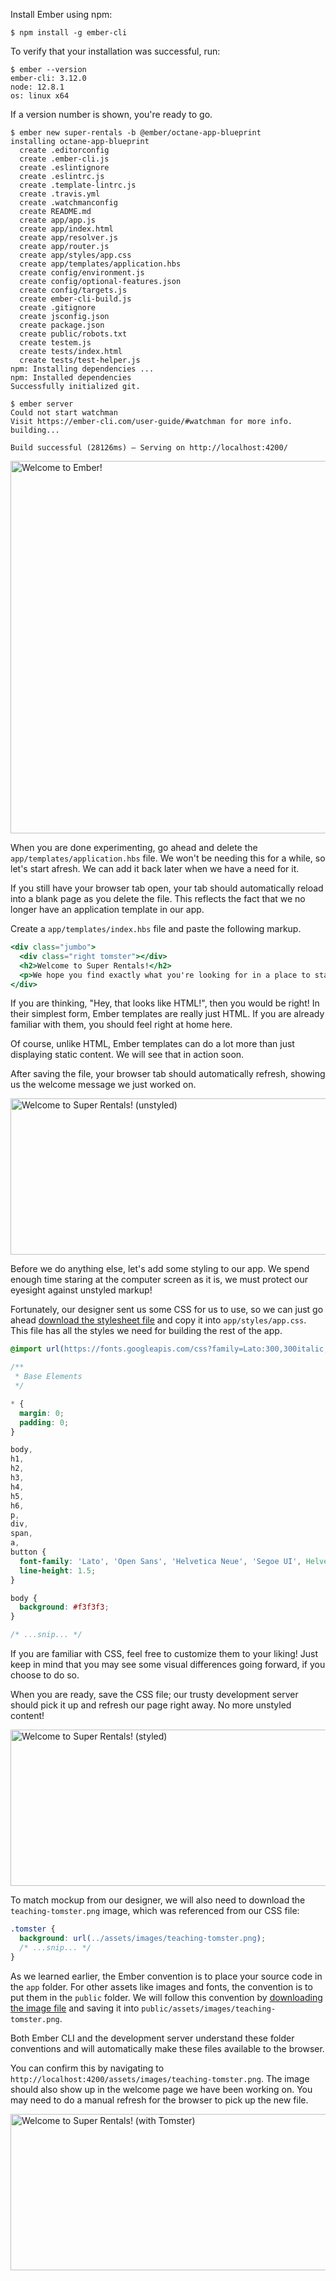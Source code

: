 <!-- Heads up! This is a generated file, do not edit directly. You can find the source at https://github.com/ember-learn/super-rentals-tutorial/blob/master/src/chapters/01-orientation.md -->

<!-- TODO: fill this in -->

Install Ember using npm:

```shell
$ npm install -g ember-cli
```

To verify that your installation was successful, run:

```shell
$ ember --version
ember-cli: 3.12.0
node: 12.8.1
os: linux x64
```

If a version number is shown, you're ready to go.

<!-- TODO: fill this in -->

```shell
$ ember new super-rentals -b @ember/octane-app-blueprint
installing octane-app-blueprint
  create .editorconfig
  create .ember-cli.js
  create .eslintignore
  create .eslintrc.js
  create .template-lintrc.js
  create .travis.yml
  create .watchmanconfig
  create README.md
  create app/app.js
  create app/index.html
  create app/resolver.js
  create app/router.js
  create app/styles/app.css
  create app/templates/application.hbs
  create config/environment.js
  create config/optional-features.json
  create config/targets.js
  create ember-cli-build.js
  create .gitignore
  create jsconfig.json
  create package.json
  create public/robots.txt
  create testem.js
  create tests/index.html
  create tests/test-helper.js
npm: Installing dependencies ...
npm: Installed dependencies
Successfully initialized git.
```

```shell
$ ember server
Could not start watchman
Visit https://ember-cli.com/user-guide/#watchman for more info.
building... 

Build successful (28126ms) – Serving on http://localhost:4200/
```

<img src="/screenshots/01-orientation/welcome@2x.png" alt="Welcome to Ember!" width="1024" height="596">

<!-- TODO: explain ember server, etc. -->

When you are done experimenting, go ahead and delete the `app/templates/application.hbs` file. We won't be needing this for a while, so let's start afresh. We can add it back later when we have a need for it.

If you still have your browser tab open, your tab should automatically reload into a blank page as you delete the file. This reflects the fact that we no longer have an application template in our app.

Create a `app/templates/index.hbs` file and paste the following markup.

```handlebars { data-filename="app/templates/index.hbs" }
<div class="jumbo">
  <div class="right tomster"></div>
  <h2>Welcome to Super Rentals!</h2>
  <p>We hope you find exactly what you're looking for in a place to stay.</p>
</div>
```

If you are thinking, "Hey, that looks like HTML!", then you would be right! In their simplest form, Ember templates are really just HTML. If you are already familiar with them, you should feel right at home here.

Of course, unlike HTML, Ember templates can do a lot more than just displaying static content. We will see that in action soon.

After saving the file, your browser tab should automatically refresh, showing us the welcome message we just worked on.

<img src="/screenshots/01-orientation/unstyled@2x.png" alt="Welcome to Super Rentals! (unstyled)" width="1024" height="250">

Before we do anything else, let's add some styling to our app. We spend enough time staring at the computer screen as it is, we must protect our eyesight against unstyled markup!

Fortunately, our designer sent us some CSS for us to use, so we can just go ahead <a href="/downloads/style.css" download="app.css">download the stylesheet file</a> and copy it into `app/styles/app.css`. This file has all the styles we need for building the rest of the app.

```css { data-filename="app/styles/app.css" }
@import url(https://fonts.googleapis.com/css?family=Lato:300,300italic,400,700,700italic);

/**
 * Base Elements
 */

* {
  margin: 0;
  padding: 0;
}

body,
h1,
h2,
h3,
h4,
h5,
h6,
p,
div,
span,
a,
button {
  font-family: 'Lato', 'Open Sans', 'Helvetica Neue', 'Segoe UI', Helvetica, Arial, sans-serif;
  line-height: 1.5;
}

body {
  background: #f3f3f3;
}

/* ...snip... */
```

If you are familiar with CSS, feel free to customize them to your liking! Just keep in mind that you may see some visual differences going forward, if you choose to do so.

When you are ready, save the CSS file; our trusty development server should pick it up and refresh our page right away. No more unstyled content!

<img src="/screenshots/01-orientation/styled@2x.png" alt="Welcome to Super Rentals! (styled)" width="1024" height="250">

To match mockup from our designer, we will also need to download the `teaching-tomster.png` image, which was referenced from our CSS file:

```css { data-filename=app/styles/app.css }
.tomster {
  background: url(../assets/images/teaching-tomster.png);
  /* ...snip... */
}
```

As we learned earlier, the Ember convention is to place your source code in the `app` folder. For other assets like images and fonts, the convention is to put them in the `public` folder. We will follow this convention by <a href="/downloads/teaching-tomster.png" download="teaching-tomster.png">downloading the image file</a> and saving it into `public/assets/images/teaching-tomster.png`.

Both Ember CLI and the development server understand these folder conventions and will automatically make these files available to the browser.

You can confirm this by navigating to
`http://localhost:4200/assets/images/teaching-tomster.png`. The image should also show up in the welcome page we have been working on. You may need to do a manual refresh for the browser to pick up the new file.

<img src="/screenshots/01-orientation/styled-with-tomster@2x.png" alt="Welcome to Super Rentals! (with Tomster)" width="1024" height="250">
